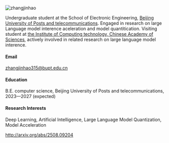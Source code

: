 

![zhangjinhao](https://img.shields.io/badge/Lvhaoojieming-github-blue?logo=github)

Undergraduate student at the School of Electronic Engineering, [Beijing University of Posts and telecommunications](https://www.bupt.edu.cn/). Engaged in research on large Language model interence aceleration and model quantitication.  Visiting student at [the Institute of Computing technology, Chinese Academy of Sciences](http://www.ict.cas.cn/), actively involved in related research on large language model interence.
#### Email
[zhangjinhao315@bupt.edu.cn](mailto:zhangjinhao315@bupt.edu.cn)

#### Education
B.E. computer science, Beijing University of Posts and telecommunications, 2023—2027 (expected)

#### Research Interests
Deep Learning, Artificial Intelligence, Large Language Model Quantization, Model Acceleration

http://arxiv.org/abs/2508.09204
